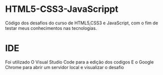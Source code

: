 # HTML5-CSS3-JavaScrippt 
Código dos desafios do curso de HTML5,CSS3 e JavaScript, com o fim de testar
meus conhecimentos nas tecnologias.

# IDE
 Foi utilizado O Visual Studio Code para a edição dos codigos
 E o Google Chrome para abrir um servidor local e visualizar o  desafio
 
 
